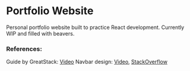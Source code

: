 # Portfolio Website

Personal portfolio website built to practice React development.
Currently WIP and filled with beavers.

### References: 
Guide by GreatStack: [Video](https://www.youtube.com/watch?v=hkHHwA-vEyQ)
Navbar design: [Video](https://www.youtube.com/watch?v=wh1FKjZt_H8), [StackOverflow](https://stackoverflow.com/questions/59448836/how-to-underline-navbar-item-when-it-is-clicked) 
